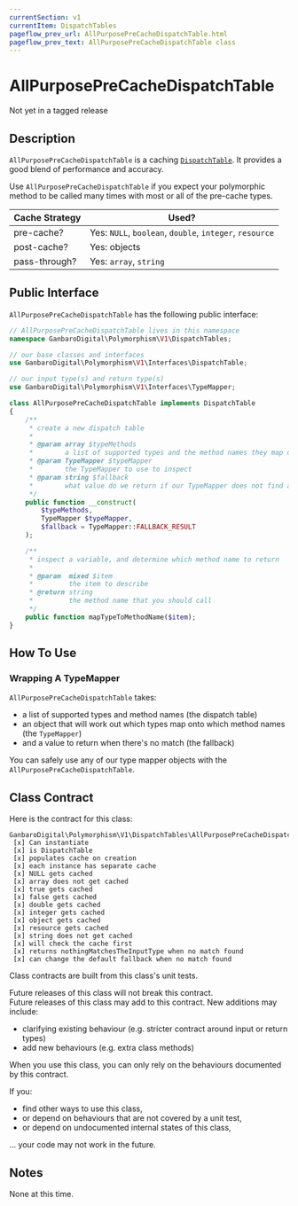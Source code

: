 ```yaml
---
currentSection: v1
currentItem: DispatchTables
pageflow_prev_url: AllPurposePreCacheDispatchTable.html
pageflow_prev_text: AllPurposePreCacheDispatchTable class
---
```


# AllPurposePreCacheDispatchTable

<div class="callout warning">
Not yet in a tagged release
</div>

## Description

`AllPurposePreCacheDispatchTable` is a caching [`DispatchTable`](../Interfaces/DispatchTable.html). It provides a good blend of performance and accuracy.

Use `AllPurposePreCacheDispatchTable` if you expect your polymorphic method to be called many times with most or all of the pre-cache types.

Cache Strategy | Used?
---------------|---------
pre-cache? | Yes: `NULL`, `boolean`, `double`, `integer`, `resource`
post-cache? | Yes: objects
pass-through? | Yes: `array`, `string`

## Public Interface

`AllPurposePreCacheDispatchTable` has the following public interface:

```php
// AllPurposePreCacheDispatchTable lives in this namespace
namespace GanbaroDigital\Polymorphism\V1\DispatchTables;

// our base classes and interfaces
use GanbaroDigital\Polymorphism\V1\Interfaces\DispatchTable;

// our input type(s) and return type(s)
use GanbaroDigital\Polymorphism\V1\Interfaces\TypeMapper;

class AllPurposePreCacheDispatchTable implements DispatchTable
{
    /**
     * create a new dispatch table
     *
     * @param array $typeMethods
     *        a list of supported types and the method names they map onto
     * @param TypeMapper $typeMapper
     *        the TypeMapper to use to inspect
     * @param string $fallback
     *        what value do we return if our TypeMapper does not find a match?
     */
    public function __construct(
        $typeMethods,
        TypeMapper $typeMapper,
        $fallback = TypeMapper::FALLBACK_RESULT
    );

    /**
     * inspect a variable, and determine which method name to return
     *
     * @param  mixed $item
     *         the item to describe
     * @return string
     *         the method name that you should call
     */
    public function mapTypeToMethodName($item);
}
```

## How To Use

### Wrapping A TypeMapper

`AllPurposePreCacheDispatchTable` takes:

* a list of supported types and method names (the dispatch table)
* an object that will work out which types map onto which method names (the `TypeMapper`)
* and a value to return when there's no match (the fallback)

You can safely use any of our type mapper objects with the `AllPurposePreCacheDispatchTable`.

## Class Contract

Here is the contract for this class:

    GanbaroDigital\Polymorphism\V1\DispatchTables\AllPurposePreCacheDispatchTable
     [x] Can instantiate
     [x] is DispatchTable
     [x] populates cache on creation
     [x] each instance has separate cache
     [x] NULL gets cached
     [x] array does not get cached
     [x] true gets cached
     [x] false gets cached
     [x] double gets cached
     [x] integer gets cached
     [x] object gets cached
     [x] resource gets cached
     [x] string does not get cached
     [x] will check the cache first
     [x] returns nothingMatchesTheInputType when no match found
     [x] can change the default fallback when no match found

Class contracts are built from this class's unit tests.

<div class="callout success">
Future releases of this class will not break this contract.
</div>

<div class="callout info" markdown="1">
Future releases of this class may add to this contract. New additions may include:

* clarifying existing behaviour (e.g. stricter contract around input or return types)
* add new behaviours (e.g. extra class methods)
</div>

<div class="callout warning" markdown="1">
When you use this class, you can only rely on the behaviours documented by this contract.

If you:

* find other ways to use this class,
* or depend on behaviours that are not covered by a unit test,
* or depend on undocumented internal states of this class,

... your code may not work in the future.
</div>

## Notes

None at this time.

